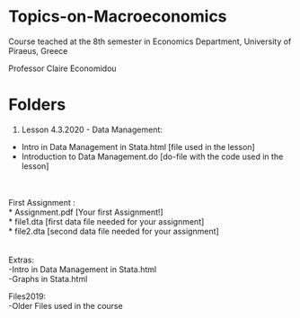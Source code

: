 # Topics-on-Macroeconomics
Course teached at the 8th semester in Economics Department, University of Piraeus, Greece

Professor Claire Economidou


Folders
=============
1. Lesson 4.3.2020 - Data Management:<br/>
* Intro in Data Management in Stata.html [file used in the lesson]<br/>
* Introduction to Data Management.do [do-file with the code used in the lesson]<br/>
  <br/>
 <br/>
First Assignment :<br/>
* Assignment.pdf [Your first Assignment!]<br/>
* file1.dta [first data file needed for your assignment]<br/>
* file2.dta [second data file needed for your assignment]<br/>


 <br/>
 <br/>
Extras: <br/>
-Intro in Data Management in Stata.html<br/>
-Graphs in Stata.html<br/>

Files2019: <br/>
-Older Files used in the course
